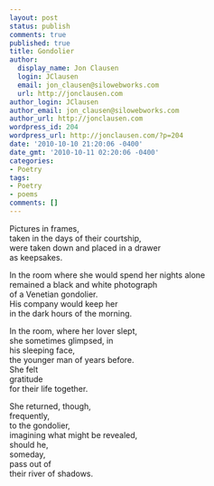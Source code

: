 ```yaml
---
layout: post
status: publish
comments: true
published: true
title: Gondolier
author:
  display_name: Jon Clausen
  login: JClausen
  email: jon_clausen@silowebworks.com
  url: http://jonclausen.com
author_login: JClausen
author_email: jon_clausen@silowebworks.com
author_url: http://jonclausen.com
wordpress_id: 204
wordpress_url: http://jonclausen.com/?p=204
date: '2010-10-10 21:20:06 -0400'
date_gmt: '2010-10-11 02:20:06 -0400'
categories:
- Poetry
tags:
- Poetry
- poems
comments: []
---
```

<p>Pictures in frames,<br />
taken in the days of their courtship,<br />
were taken down and placed in a drawer<br />
as keepsakes.</p>
<p>In the room where she would spend her nights alone<br />
remained a black and white photograph<br />
of a Venetian gondolier.<br />
His company would keep her <br />
in the dark hours of the morning.</p>
<p>In the room, where her lover slept,<br />
she sometimes glimpsed, in<br/> his sleeping face,<br />
the younger man of years before.<br />
She felt <br />
gratitude<br />
for their life together.</p>
<p>She returned, though,<br/> frequently,<br/>to the gondolier,<br />
imagining what might be revealed,<br />
should he,<br/> someday,<br/> pass out of<br />
their river of shadows.</p>

